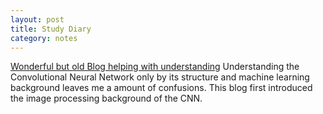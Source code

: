 ```yaml
---
layout: post
title: Study Diary
category: notes
---
```


[Wonderful but old Blog helping with understanding](
http://colah.github.io/posts/2014-07-Understanding-Convolutions/) 
Understanding the Convolutional Neural Network only by its structure and machine learning background leaves me a amount of confusions.  This blog first introduced the image processing background of the CNN.  
